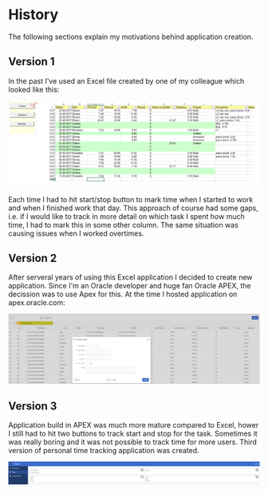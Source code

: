 # History

The following sections explain my motivations behind application creation.

## Version 1

In the past I've used an Excel file created by one of my colleague which looked like this:

![Excel Time Sheet](./images/original.png)

Each time I had to hit start/stop button to mark time when I started to work and when I finished work that day. This approach of course had some gaps, i.e. if I would like to track in more detail on which task I spent how much time, I had to mark this in some other column. The same situation was causing issues when I worked overtimes.

## Version 2

After serveral years of using this Excel application I decided to create new application. Since I'm an Oracle developer and huge fan Oracle APEX, the decission was to use Apex for this. At the time I hosted application on apex.oracle.com:

![Apex 1st App](./images/apex_v1.png)

## Version 3

Application build in APEX was much more mature compared to Excel, hower I still had to hit two buttons to track start and stop for the task. Sometimes it was really boring and it was not possible to track time for more users. Third version of personal time tracking application was created.

![Apex 2nd App](./images/apex_v2.png)
